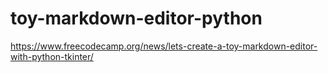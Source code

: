 # toy-markdown-editor-python

https://www.freecodecamp.org/news/lets-create-a-toy-markdown-editor-with-python-tkinter/
